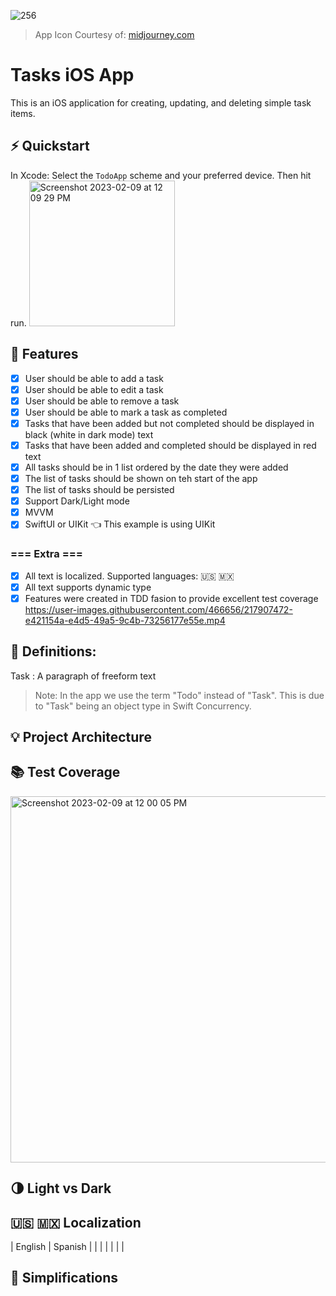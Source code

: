 ![256](https://user-images.githubusercontent.com/466656/217907554-6d732a98-8fb7-44a0-ae19-0dc25c682a4c.png)
> App Icon Courtesy of: [midjourney.com](https://midjourney.com)

# Tasks iOS App
This is an iOS application for creating, updating, and deleting simple task items.
## ⚡️ Quickstart
In Xcode: Select the `TodoApp` scheme and your preferred device. Then hit run.
<img width="233" alt="Screenshot 2023-02-09 at 12 09 29 PM" src="https://user-images.githubusercontent.com/466656/217908348-f76cc7ff-f337-432b-b460-e0557306f6cd.png">

## 🎯 Features
- [x] User should be able to add a task
- [x] User should be able to edit a task
- [x] User should be able to remove a task
- [x] User should be able to mark a task as completed
- [x] Tasks that have been added but not completed should be displayed in black (white in dark mode) text
- [x] Tasks that have been added and completed should be displayed in red text
- [x] All tasks should be in 1 list ordered by the date they were added
- [x] The list of tasks should be shown on teh start of the app
- [x] The list of tasks should be persisted
- [x] Support Dark/Light mode
- [x] MVVM
- [x] SwiftUI or UIKit 👈 This example is using UIKit

### === Extra ===
- [x] All text is localized. Supported languages: 🇺🇸 🇲🇽
- [x] All text supports dynamic type
- [x] Features were created in TDD fasion to provide excellent test coverage
https://user-images.githubusercontent.com/466656/217907472-e421154a-e4d5-49a5-9c4b-73256177e55e.mp4

## 📖 Definitions:

Task
: A paragraph of freeform text
> Note: In the app we use the term "Todo" instead of "Task". This is due to "Task" being an object type in Swift Concurrency.

## 💡 Project Architecture

## 📚 Test Coverage

<img width="586" alt="Screenshot 2023-02-09 at 12 00 05 PM" src="https://user-images.githubusercontent.com/466656/217908324-7ef2f426-dde6-4cc1-9697-485338b0189e.png">

## 🌗 Light vs Dark

## 🇺🇸 🇲🇽 Localization

| English | Spanish |
|  |  |
|  |  |

## 👀 Simplifications